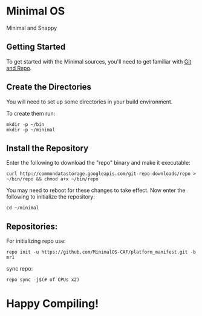 Minimal OS
===========
Minimal and Snappy 

Getting Started
---------------
To get started with the Minimal sources, you'll need to get
familiar with [Git and Repo](http://source.android.com/source/version-control.html).


Create the Directories
----------------------

You will need to set up some directories in your build environment.

To create them run:

    mkdir -p ~/bin
    mkdir -p ~/minimal


Install the Repository
----------------------

Enter the following to download the "repo" binary and make it executable:

    curl http://commondatastorage.googleapis.com/git-repo-downloads/repo > ~/bin/repo && chmod a+x ~/bin/repo

You may need to reboot for these changes to take effect. 
Now enter the following to initialize the repository:

    cd ~/minimal


Repositories:
---------------

For initializing repo use:

    repo init -u https://github.com/MinimalOS-CAF/platform_manifest.git -b mr1


sync repo:

    repo sync -j$(# of CPUs x2)

Happy Compiling!
===========
